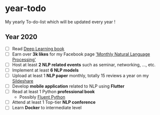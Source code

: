 # year-todo
My yearly To-do-list which will be updated every year !

## Year 2020
- [ ] Read [Deep Learning book](http://www.deeplearningbook.org/)
- [ ] Earn over **3k likes** for my Facebook page ['Monthly Natural Language Processing'](https://www.facebook.com/monthly.nlp)
- [ ] Host at least **2 NLP related events** such as seminar, networking, ..., etc.
- [ ] Implement at least **6 NLP models**
- [ ] Upload at least 1 **NLP paper** monthly, totally 15 reviews a year on my [Sildeshare](https://www.slideshare.net/HoonHeo5?fbclid=IwAR12hWoC0Tepz_2kFqLmFzidvFwh0hn_rG4WcXZlznxcapjFwY5fKXEsJV8)
- [ ] Develop **mobile application** related to NLP using **Flutter**
- [ ] Read at least 1 Python **professional book**
	- Possibly [Fluent Python](https://www.amazon.com/Fluent-Python-Concise-Effective-Programming/dp/1491946008)
- [ ] Attend at least 1 Top-tier **NLP conference**
- [ ] Learn **Docker** to intermediate level